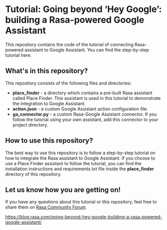 # Tutorial: Going beyond ‘Hey Google’: building a Rasa-powered Google Assistant

This repository contains the code of the tutorial of connecting Rasa-powered assistant to Google Assistant. You can find the step-by-step tutorial here.

## What's in this repository?

This repository consists of the following files and directories:  
- **place_finder** - a directory which contains a pre-built Rasa assistant called Place Finder. This assistant is used in this tutorial to demonstrate the integration to Google Assistant.
- **action.json** - a custom Google Assistant action configuration file.
- **ga_connector.py** - a custom Rasa-Google Assistant connector. 
If you follow the tutorial using your own assistant, add this connector to your project directory.

## How to use this repository?

The best way to use this repository is to follow a step-by-step tutorial on how to integrate the Rasa assistant to Google Assistant.
 If you choose to use a Place Finder assistant to follow the tutorial, you can find the installation instructions 
 and requirements.txt file inside the **place_finder** directory of this repository.

## Let us know how you are getting on!

If you have any questions about this tutorial or this repository, feel free to share them on [Rasa Community Forum](https://forum.rasa.com). 


https://blog.rasa.com/going-beyond-hey-google-building-a-rasa-powered-google-assistant/
